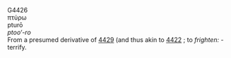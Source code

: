 <body>
  <p>G4426<br>  πτύρω  <br> pturō  <br><i>ptoo‘-ro </i><br>From a presumed derivative of <a href="g4429.htm">4429</a> (and thus akin to <a href="g4422.htm">4422</a> ; to <i>frighten:</i> - terrify.<br></p>
 </body>